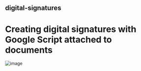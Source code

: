 ## digital-signatures
# Creating digital signatures with Google Script attached to documents


![image](https://user-images.githubusercontent.com/24988365/109837928-48a21b80-7c0b-11eb-897d-473cebc1337a.png)

